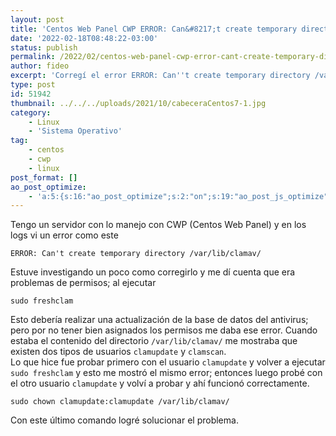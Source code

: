 ```yaml
---
layout: post
title: 'Centos Web Panel CWP ERROR: Can&#8217;t create temporary directory /var/lib/clamav/'
date: '2022-02-18T08:48:22-03:00'
status: publish
permalink: /2022/02/centos-web-panel-cwp-error-cant-create-temporary-directory-var-lib-clamav.html
author: fideo
excerpt: 'Corregí el error ERROR: Can''t create temporary directory /var/lib/clamav/ ejecutando estos comandos'
type: post
id: 51942
thumbnail: ../../../uploads/2021/10/cabeceraCentos7-1.jpg
category:
    - Linux
    - 'Sistema Operativo'
tag:
    - centos
    - cwp
    - linux
post_format: []
ao_post_optimize:
    - 'a:5:{s:16:"ao_post_optimize";s:2:"on";s:19:"ao_post_js_optimize";s:2:"on";s:20:"ao_post_css_optimize";s:2:"on";s:12:"ao_post_ccss";s:2:"on";s:16:"ao_post_lazyload";s:2:"on";}'
---
```


Tengo un servidor con lo manejo con CWP (Centos Web Panel) y en los logs vi un error como este

```
ERROR: Can't create temporary directory /var/lib/clamav/
```

Estuve investigando un poco como corregirlo y me dí cuenta que era problemas de permisos; al ejecutar

```
sudo freshclam
```

Esto debería realizar una actualización de la base de datos del antivirus; pero por no tener bien asignados los permisos me daba ese error. Cuando estaba el contenido del directorio `/var/lib/clamav/` me mostraba que existen dos tipos de usuarios `clamupdate` y `clamscan`.  
Lo que hice fue probar primero con el usuario `clamupdate` y volver a ejecutar `sudo freshclam` y esto me mostró el mismo error; entonces luego probé con el otro usuario `clamupdate` y volví a probar y ahí funcionó correctamente.

```
sudo chown clamupdate:clamupdate /var/lib/clamav/
```

Con este último comando logré solucionar el problema.
